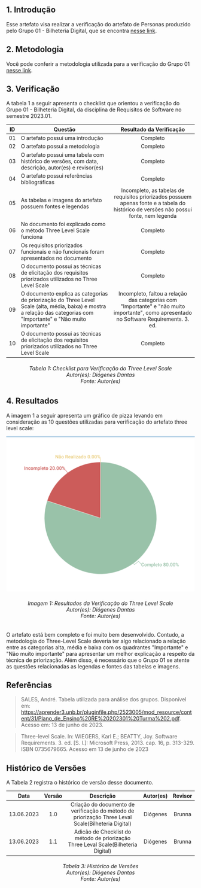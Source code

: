 ## 1. Introdução
Esse artefato visa realizar a verificação do artefato de Personas produzido pelo Grupo 01 - Bilheteria Digital, que se encontra [nesse link](https://requisitos-de-software.github.io/2023.1-BilheteriaDigital/elicitacao/priorizacao/threeLvlScale/).

## 2. Metodologia
Você pode conferir a metodologia utilizada para a verificação do Grupo 01 [nesse link](https://requisitos-de-software.github.io/2023.1-Twitch/verificacao_grupo01/planejamento/).

## 3. Verificação

A tabela 1 a seguir apresenta o checklist que orientou a verificação do Grupo 01 - Bilheteria Digital, da disciplina de Requisitos de Software no semestre 2023.01.

| ID |Questão| Resultado da Verificação |
| :---: | --- | :---: |
| 01 | O artefato possui uma introdução | Completo |
| 02 | O artefato possui a metodologia  | Completo |
| 03 | O artefato possui uma tabela com histórico de versões, com data, descrição, autor(es) e revisor(es)  | Completo |
| 04 | O artefato possui referências bibliográficas  | Completo |
| 05 | As tabelas e imagens do artefato possuem fontes e legendas | Incompleto, as tabelas de requisitos priorizados possuem apenas fonte e a tabela do histórico de versões não possui fonte, nem legenda  |
| 06 | No documento foi explicado como o método Three Level Scale funciona | Completo |
| 07 | Os requisitos priorizados funcionais e não funcionais foram apresentados no documento | Completo |
| 08 | O documento possui as técnicas de elicitação dos requisitos priorizados utilizados no Three Level Scale | Completo |
| 09 | O documento explica as categorias de priorização do Three Level Scale (alta, média, baixa) e mostra a relação das categorias com "Importante" e "Não muito importante" | Incompleto, faltou a relação das categorias com "Importante" e "não muito importante", como apresentado no Software Requirements. 3. ed.|
| 10 | O documento possui as técnicas de elicitação dos requisitos priorizados utilizados no Three Level Scale | Completo |

<h6 align = "center"> Tabela 1: Checklist para Verificação do Three Level Scale
<br> Autor(es): Diógenes Dantas
<br>Fonte: Autor(es)</h6>

## 4. Resultados
A imagem 1 a seguir apresenta um gráfico de pizza levando em consideração as 10 questões utilizadas para verificação do artefato three level scale:

![Resultados Three-Level Scale](./imagens_verifica01/threelevelscale.png)
<h6 align = "center"> Imagem 1: Resultados da Verificação do Three Level Scale
<br> Autor(es): Diógenes Dantas
<br>Fonte: Autor(es)</h6>

O artefato está bem completo e foi muito bem desenvolvido. Contudo, a metodologia do Three-Level Scale deveria ter algo relacionado a relação entre as categorias alta, média e baixa com os quadrantes "Importante" e "Não muito importante" para apresentar um melhor explicação a respeito da técnica de priorização. Além disso, é necessário que o Grupo 01 se atente as questões relacionadas as legendas e fontes das tabelas e imagens.

## Referências

>SALES, André. Tabela utilizada para análise dos grupos. Disponível em: https://aprender3.unb.br/pluginfile.php/2523005/mod_resource/content/31/Plano_de_Ensino%20RE%20202301%20Turma%202.pdf. Acesso em: 13 de junho de 2023.

>Three-level Scale. In: WIEGERS, Karl E.; BEATTY, Joy. Software Requirements. 3. ed. [S. l.]: Microsoft Press, 2013. cap. 16, p. 313-329. ISBN 0735679665. Acesso em 13 de junho de 2023



## Histórico de Versões

A Tabela 2 registra o histórico de versão desse documento.

|    Data    | Versão | Descrição                                                                      | Autor(es)  | Revisor  |
| :--------: | :----: | :----------------------------------------------------------------------------: | :--------: | :------: |
| 13.06.2023 | 1.0    | Criação do documento de verificação do método de priorização Three Leval Scale(Bilheteria Digital) |   Diógenes  |  Brunna  |
| 13.06.2023 | 1.1   | Adicão de Checklist do método de priorização Three Leval Scale(Bilheteria Digital) |   Diógenes |  Brunna  |



<h6 align = "center"> Tabela 3: Histórico de Versões
<br> Autor(es): Diógenes Dantas
<br>Fonte: Autor(es)</h6>